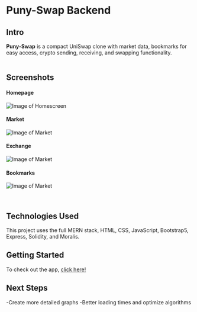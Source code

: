 # Puny-Swap Backend

## Intro

**Puny-Swap** is a compact UniSwap clone with market data, bookmarks for easy access, crypto sending, receiving, and swapping functionality.
<br>
<br>

## Screenshots

#### Homepage
![Image of Homescreen](https://i.ibb.co/VTmCmns/image.png)

#### Market
![Image of Market](https://i.ibb.co/VTNBwb1/image.png)

#### Exchange
![Image of Market](https://i.ibb.co/s5pgK3Z/image.png)

#### Bookmarks
![Image of Market](https://i.ibb.co/nrT8zKw/image.png)

<br>

## Technologies Used

This project uses the full MERN stack, HTML, CSS, JavaScript, Bootstrap5, Express, Solidity, and Moralis.

## Getting Started

To check out the app, <a href="https://puny-swap-final.herokuapp.com/bookmarks" target="_blank">click here!</a>

## Next Steps

-Create more detailed graphs
-Better loading times and optimize algorithms
